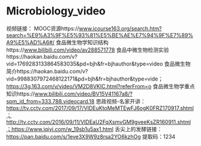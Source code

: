 # Microbiology_video
视频链接：
MOOC资源https://www.icourse163.org/search.htm?search=%E9%A3%9F%E5%93%81%E5%BE%AE%E7%94%9F%E7%89%A9%E5%AD%A6#/
食品微生物学知识结构https://www.bilibili.com/video/av288571778
食品中微生物检测实验https://haokan.baidu.com/v?vid=1769283133864583035&pd=bjh&fr=bjhauthor&type=video
食品微生物简介https://haokan.baidu.com/v?vid=9988307972468122171&pd=bjh&fr=bjhauthor&type=vide；https://3g.163.com/v/video/VM2D8VKIC.html?referFrom=o
食品微生物学重点知识https://www.bilibili.com/video/BV15V41167a8/?spm_id_from=333.788.videocard.18
思政视频-名家开讲：https://tv.cctv.com/2017/09/17/VIDEuKtoMeMTEwFJ6ogK0FRZ170917.shtml；http://tv.cctv.com/2016/09/11/VIDEaU2FqXsmvGM9gveeKsZR160911.shtml；https://www.iqiyi.com/w_19sb1u5ax1.html
舌尖上的发酵链接：https://pan.baidu.com/s/1eve3X9W9z8rsa2YO6kzhOg 提取码：1234
